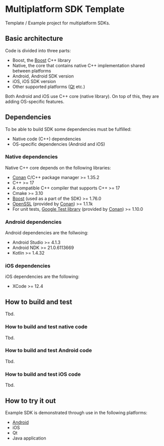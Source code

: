 # Multiplatform SDK Template

Template / Example project for multiplatform SDKs.

## Basic architecture

Code is divided into three parts:

- Boost, the [Boost](https://www.boost.org/) C++ library
- Native, the core that contains native C++ implementation shared between platforms
- Android, Android SDK version
- iOS, iOS SDK version
- Other supported platforms ([Qt](https://www.qt.io/) etc.)

Both Android and iOS use C++ core (native library). On top of this, they are adding OS-specific features.

## Dependencies

To be able to build SDK some dependencies must be fulfilled:

- Native code (C++) dependencies
- OS-specific dependencies (Android and iOS)

### Native dependencies

Native C++ core depends on the following libraries:

- [Conan](https://docs.conan.io/en/latest/installation.html) C/C++ package manager >= 1.35.2
- C++ >= 17
- A compatible C++ compiler that supports C++ >= 17
- Cmake >= 3.10
- [Boost](https://www.boost.org/) (used as a part of the SDK) >= 1.76.0
- [OpenSSL](https://www.openssl.org/) (provided by [Conan](https://conan.io/center/openssl)) >= 1.1.1k
- For unit tests, [Google Test library](https://github.com/google/googletest) (provided by [Conan](https://conan.io/center/gtest)) >= 1.10.0

### Android dependencies

Android dependencies are the follwoing:

- Android Studio >= 4.1.3
- Android NDK >= 21.0.6113669
- Kotlin >= 1.4.32

### iOS dependencies

iOS dependencies are the following:

- XCode >= 12.4

## How to build and test

Tbd.

### How to build and test native code

Tbd.

### How to build and test Android code

Tbd.

### How to build and test iOS code

Tbd.

## How to try it out

Example SDK is demonstrated through use in the following platforms:

- [Android](Android/Application)
- iOS
- Qt
- Java application


